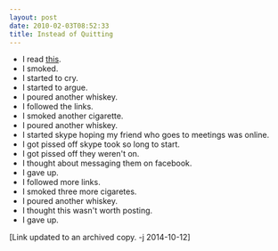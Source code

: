 ```yaml
---
layout: post
date: 2010-02-03T08:52:33
title: Instead of Quitting
---
```


* I read [this](https://web.archive.org/web/20100204101212/http://addictionis.org/).
* I smoked.
* I started to cry.
* I started to argue.
* I poured another whiskey.
* I followed the links.
* I smoked another cigarette.
* I poured another whiskey.
* I started skype hoping my friend who goes to meetings was online.
* I got pissed off skype took so long to start.
* I got pissed off they weren't on.
* I thought about messaging them on facebook.
* I gave up.
* I followed more links.
* I smoked three more cigaretes.
* I poured another whiskey.
* I thought this wasn't worth posting.
* I gave up.

[Link updated to an archived copy. -j 2014-10-12]
